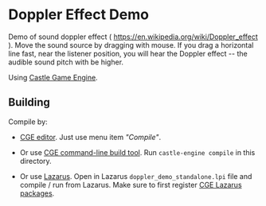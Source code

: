 # Doppler Effect Demo

Demo of sound doppler effect ( https://en.wikipedia.org/wiki/Doppler_effect ).
Move the sound source by dragging with mouse. If you drag a horizontal line
fast, near the listener position, you will hear the Doppler effect -- the audible sound pitch
with be higher.

Using [Castle Game Engine](https://castle-engine.io/).

## Building

Compile by:

- [CGE editor](https://castle-engine.io/manual_editor.php). Just use menu item _"Compile"_.

- Or use [CGE command-line build tool](https://github.com/castle-engine/castle-engine/wiki/Build-Tool). Run `castle-engine compile` in this directory.

- Or use [Lazarus](https://www.lazarus-ide.org/). Open in Lazarus `doppler_demo_standalone.lpi` file and compile / run from Lazarus. Make sure to first register [CGE Lazarus packages](https://castle-engine.io/documentation.php).
